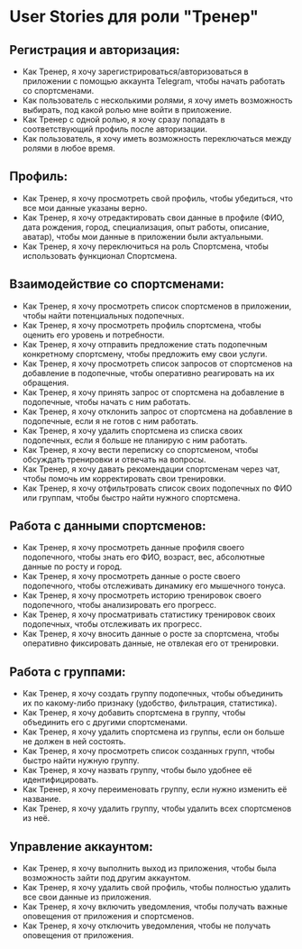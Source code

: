 # User Stories для роли "Тренер"

## Регистрация и авторизация:

*   Как Тренер, я хочу зарегистрироваться/авторизоваться в приложении с помощью аккаунта Telegram, чтобы начать работать со спортсменами.
* Как пользователь с несколькими ролями, я хочу иметь возможность выбирать, под какой ролью мне войти в приложение.
* Как Тренер с одной ролью, я хочу сразу попадать в соответствующий профиль после авторизации.
* Как пользователь, я хочу иметь возможность переключаться между ролями в любое время.

## Профиль:

*   Как Тренер, я хочу просмотреть свой профиль, чтобы убедиться, что все мои данные указаны верно.
*   Как Тренер, я хочу отредактировать свои данные в профиле (ФИО, дата рождения, город, специализация, опыт работы, описание, аватар), чтобы мои данные в приложении были актуальными.
* Как Тренер, я хочу переключиться на роль Спортсмена, чтобы использовать функционал Спортсмена.

## Взаимодействие со спортсменами:

*   Как Тренер, я хочу просмотреть список спортсменов в приложении, чтобы найти потенциальных подопечных.
*   Как Тренер, я хочу просмотреть профиль спортсмена, чтобы оценить его уровень и потребности.
*   Как Тренер, я хочу отправить предложение стать подопечным конкретному спортсмену, чтобы предложить ему свои услуги.
*   Как Тренер, я хочу просмотреть список запросов от спортсменов на добавление в подопечные, чтобы оперативно реагировать на их обращения.
*   Как Тренер, я хочу принять запрос от спортсмена на добавление в подопечные, чтобы начать с ним работать.
*   Как Тренер, я хочу отклонить запрос от спортсмена на добавление в подопечные, если я не готов с ним работать.
*   Как Тренер, я хочу удалить спортсмена из списка своих подопечных, если я больше не планирую с ним работать.
*   Как Тренер, я хочу вести переписку со спортсменом, чтобы обсуждать тренировки и отвечать на вопросы.
*   Как Тренер, я хочу давать рекомендации спортсменам через чат, чтобы помочь им корректировать свои тренировки.
*   Как Тренер, я хочу отфильтровать список своих подопечных по ФИО или группам, чтобы быстро найти нужного спортсмена.


## Работа с данными спортсменов:

*   Как Тренер, я хочу просмотреть данные профиля своего подопечного, чтобы знать его ФИО, возраст, вес, абсолютные данные по росту и город.
*   Как Тренер, я хочу просмотреть данные о росте своего подопечного, чтобы отслеживать динамику его мышечного тонуса.
*   Как Тренер, я хочу просмотреть историю тренировок своего подопечного, чтобы анализировать его прогресс.
*   Как Тренер, я хочу просматривать статистику тренировок своих подопечных, чтобы отслеживать их прогресс.
* Как Тренер, я хочу вносить данные о росте за спортсмена, чтобы оперативно фиксировать данные, не отвлекая его от тренировки.

## Работа с группами:

*   Как Тренер, я хочу создать группу подопечных, чтобы объединить их по какому-либо признаку (удобство, фильтрация, статистика).
*   Как Тренер, я хочу добавить спортсмена в группу, чтобы объединить его с другими спортсменами.
*   Как Тренер, я хочу удалить спортсмена из группы, если он больше не должен в ней состоять.
*   Как Тренер, я хочу просмотреть список созданных групп, чтобы быстро найти нужную группу.
*   Как Тренер, я хочу назвать группу, чтобы было удобнее её идентифицировать.
*   Как Тренер, я хочу переименовать группу, если нужно изменить её название.
* Как Тренер, я хочу удалить группу, чтобы удалить всех спортсменов из неё.

## Управление аккаунтом:

* Как Тренер, я хочу выполнить выход из приложения, чтобы была возможность зайти под другим аккаунтом.
*   Как Тренер, я хочу удалить свой профиль, чтобы полностью удалить все свои данные из приложения.
*   Как Тренер, я хочу включить уведомления, чтобы получать важные оповещения от приложения и спортсменов.
*   Как Тренер, я хочу отключить уведомления, чтобы не получать оповещения от приложения.
